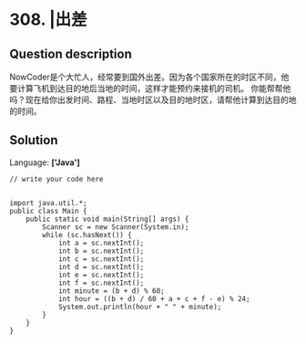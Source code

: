 # 308. |出差

## Question description


NowCoder是个大忙人，经常要到国外出差。因为各个国家所在的时区不同，他要计算飞机到达目的地后当地的时间，这样才能预约来接机的司机。 你能帮帮他吗？现在给你出发时间、路程、当地时区以及目的地时区，请帮他计算到达目的地的时间。


## Solution

Language: **['Java']**

```
// write your code here


import java.util.*;
public class Main {
    public static void main(String[] args) {
        Scanner sc = new Scanner(System.in);
        while (sc.hasNext()) {
            int a = sc.nextInt();
            int b = sc.nextInt();
            int c = sc.nextInt();
            int d = sc.nextInt();
            int e = sc.nextInt();
            int f = sc.nextInt();
            int minute = (b + d) % 60;
            int hour = ((b + d) / 60 + a + c + f - e) % 24;
            System.out.println(hour + " " + minute);
        }
    }
}
```


